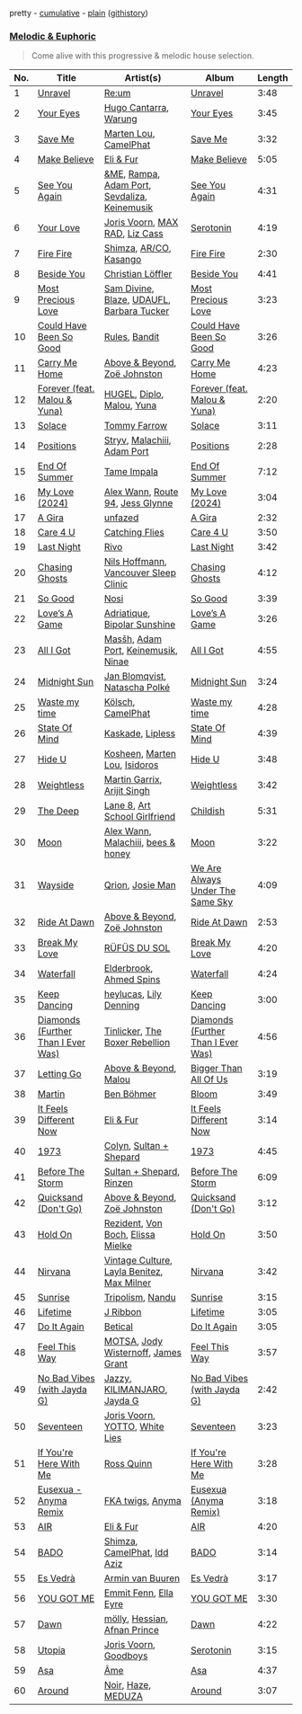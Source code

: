 pretty - [cumulative](/playlists/cumulative/Melodic%20&%20Euphoric.md) - [plain](/playlists/plain/37i9dQZF1DWTiVLKoHQ1yC) ([githistory](https://github.githistory.xyz/vitokorn/spotify-playlist-archive/blob/master/playlists/plain/37i9dQZF1DWTiVLKoHQ1yC))
### [Melodic & Euphoric](https://open.spotify.com/playlist/37i9dQZF1DWTiVLKoHQ1yC)

> Come alive with this progressive & melodic house selection.

| No. | Title | Artist(s) | Album | Length |
|---|---|---|---|---|
| 1 | [Unravel](https://open.spotify.com/track/7MZRkWQJ5xngon98IOU7Pa) | [Re:um](https://open.spotify.com/artist/6gLleDsNwfehG7vWuK2zQe) | [Unravel](https://open.spotify.com/album/4xFAec0DK7ZFuaGyEjXug8) | 3:48 |
| 2 | [Your Eyes](https://open.spotify.com/track/5ejdipL1lkOyuzsRGiMx5f) | [Hugo Cantarra](https://open.spotify.com/artist/7bI21Y9xsFRFVtt3cWf73n), [Warung](https://open.spotify.com/artist/2V1Ub5tTf23y9LkBjLT5hz) | [Your Eyes](https://open.spotify.com/album/1zKoOadSmBAYkytb6YFcFj) | 3:45 |
| 3 | [Save Me](https://open.spotify.com/track/1GaDH1dJfouYubhkaS2gy5) | [Marten Lou](https://open.spotify.com/artist/7MmHXD2ESooP0XdgrVuKTK), [CamelPhat](https://open.spotify.com/artist/240wlM8vDrf6S4zCyzGj2W) | [Save Me](https://open.spotify.com/album/4Bq9sY0d1IogWKXnR9JUte) | 3:32 |
| 4 | [Make Believe](https://open.spotify.com/track/1nEDMIR5oi1bLxzRnZgkGo) | [Eli & Fur](https://open.spotify.com/artist/5CkVLGKUJkIc1pmSk10QP4) | [Make Believe](https://open.spotify.com/album/5RxsBzZ4GDZ3khKSeKERdv) | 5:05 |
| 5 | [See You Again](https://open.spotify.com/track/56UAYL2z5DZoj6qJXGrQsA) | [&ME](https://open.spotify.com/artist/5mIowAJMp7RKNheelruV5z), [Rampa](https://open.spotify.com/artist/08jywfUS0hp8XYlYs0cvz8), [Adam Port](https://open.spotify.com/artist/2loEsOijJ6XiGzWYFXMIRk), [Sevdaliza](https://open.spotify.com/artist/5MraexJKZDrQYzS98kNwie), [Keinemusik](https://open.spotify.com/artist/26WKgv73kRHD0gEDKD1i8j) | [See You Again](https://open.spotify.com/album/6k4dxoY6e4bis3BHs2C52x) | 4:31 |
| 6 | [Your Love](https://open.spotify.com/track/4uleXVmy29pPsBAuTpIjMt) | [Joris Voorn](https://open.spotify.com/artist/4jGpKAmwvU263l0tUh4xKU), [MAX RAD](https://open.spotify.com/artist/2Igm79AVp3dCbQhfF6I60Z), [Liz Cass](https://open.spotify.com/artist/0erHD7VN4kx2WwPg8w53kp) | [Serotonin](https://open.spotify.com/album/1fMbI7RSc0nbFMJPAVWx6l) | 4:19 |
| 7 | [Fire Fire](https://open.spotify.com/track/35dt2bP4CcBzepyufQbvYZ) | [Shimza](https://open.spotify.com/artist/0WHbjg8hVel1R9kq5794HX), [AR/CO](https://open.spotify.com/artist/7mGI9Sd66FqHjIkwzkgbG7), [Kasango](https://open.spotify.com/artist/3jteNJj8zf2v4qYMGDXa8r) | [Fire Fire](https://open.spotify.com/album/7rIqdKsiVJ2ZAHtxFJm6jf) | 2:30 |
| 8 | [Beside You](https://open.spotify.com/track/2WfIJfd9wigShyjbYUtdVD) | [Christian Löffler](https://open.spotify.com/artist/3tSvlEzeDnVbQJBTkIA6nO) | [Beside You](https://open.spotify.com/album/5DsgwQLhj3D4vGCPAjkbSS) | 4:41 |
| 9 | [Most Precious Love](https://open.spotify.com/track/0ggvWBJsXvs2eHuPbuIwPK) | [Sam Divine](https://open.spotify.com/artist/029RjYsk0DU8LKC92sUyXZ), [Blaze](https://open.spotify.com/artist/5yK5YSsWKH35QRTsHQHxEN), [UDAUFL](https://open.spotify.com/artist/2GTRVovNrpq94MSO7m6VxJ), [Barbara Tucker](https://open.spotify.com/artist/6txh5tFMJyxSwT0iE7wX2w) | [Most Precious Love](https://open.spotify.com/album/1ZOKEIxWal7useozipXnXf) | 3:23 |
| 10 | [Could Have Been So Good](https://open.spotify.com/track/4QOi1ZUOxZzDXvKn7nm0Ro) | [Rules](https://open.spotify.com/artist/3CYrfsHEf7AZRlKUvzTnpA), [Bandit](https://open.spotify.com/artist/4mI8m4MJtY9yKLsxxa3Ri2) | [Could Have Been So Good](https://open.spotify.com/album/0TSPTOLyYN00EZ74iQelK8) | 3:26 |
| 11 | [Carry Me Home](https://open.spotify.com/track/0lbDwXKepk4wbsklVuUJMs) | [Above & Beyond](https://open.spotify.com/artist/10gzBoINW3cLJfZUka8Zoe), [Zoë Johnston](https://open.spotify.com/artist/3dWyWwLvZWsWtXZHhmAiFL) | [Carry Me Home](https://open.spotify.com/album/04lXOT3XeBqnKkuQlslh9e) | 4:23 |
| 12 | [Forever (feat. Malou & Yuna)](https://open.spotify.com/track/0WS1qLcXKsCGt5e3dqq30S) | [HUGEL](https://open.spotify.com/artist/5PlfkPxwCpRRWQJBxCa0By), [Diplo](https://open.spotify.com/artist/5fMUXHkw8R8eOP2RNVYEZX), [Malou](https://open.spotify.com/artist/5mU7ohKXRejACFS8eZIixp), [Yuna](https://open.spotify.com/artist/3kHVioJpVxlazAAKQ64pC1) | [Forever (feat. Malou & Yuna)](https://open.spotify.com/album/4nXpTQXjFGtB5n3vC76IBR) | 2:20 |
| 13 | [Solace](https://open.spotify.com/track/4BNe5zr3vPLB8hgT5cwKKY) | [Tommy Farrow](https://open.spotify.com/artist/48PJbNNOaXy5gbHGHlar5T) | [Solace](https://open.spotify.com/album/10TASq1hI0uDw6T8A3bohM) | 3:11 |
| 14 | [Positions](https://open.spotify.com/track/3nnStd7PMGgrN0tfmdhv3j) | [Stryv](https://open.spotify.com/artist/6XjgqvaVLUib6lCerbZrYD), [Malachiii](https://open.spotify.com/artist/37lTKHi901VnwngQ7C8noT), [Adam Port](https://open.spotify.com/artist/2loEsOijJ6XiGzWYFXMIRk) | [Positions](https://open.spotify.com/album/3PrRNJ8J2SsqlPjjNvDeah) | 2:28 |
| 15 | [End Of Summer](https://open.spotify.com/track/1Iw5iLfAwDvS6frI82gMoV) | [Tame Impala](https://open.spotify.com/artist/5INjqkS1o8h1imAzPqGZBb) | [End Of Summer](https://open.spotify.com/album/3kgOKo0TlU22INB7U0Rqdj) | 7:12 |
| 16 | [My Love (2024)](https://open.spotify.com/track/2nljjiWhzVIugb5vgEMQQk) | [Alex Wann](https://open.spotify.com/artist/6PTNNcLg90Kkl89JcEwKhT), [Route 94](https://open.spotify.com/artist/1dgdvbogmctybPrGEcnYf6), [Jess Glynne](https://open.spotify.com/artist/4ScCswdRlyA23odg9thgIO) | [My Love (2024)](https://open.spotify.com/album/73PdhRzMikkkImZ4qHOzZ3) | 3:04 |
| 17 | [A Gira](https://open.spotify.com/track/5QwJtoSfJqEPHlNCm46uex) | [unfazed](https://open.spotify.com/artist/6Wum1TGlR5ndmClcDmHeg0) | [A Gira](https://open.spotify.com/album/2rC25GOtlshiG5XOkXIh1E) | 2:32 |
| 18 | [Care 4 U](https://open.spotify.com/track/0HyeHFftm2QGWsp3yuF0Bp) | [Catching Flies](https://open.spotify.com/artist/4zAOqBfNLyWFvj1e3yvypJ) | [Care 4 U](https://open.spotify.com/album/1Tgs6XBRjJZwsxhon8yDXl) | 3:50 |
| 19 | [Last Night](https://open.spotify.com/track/2fr3zUXQFLztUhpfBu6Wpq) | [Rivo](https://open.spotify.com/artist/2NrprO4CludRmaWtpqud10) | [Last Night](https://open.spotify.com/album/61FSTdvDNl2fNqdGKTrXib) | 3:42 |
| 20 | [Chasing Ghosts](https://open.spotify.com/track/4uzqcDlCOl0et4pGtfkka5) | [Nils Hoffmann](https://open.spotify.com/artist/6sOEMfvCfHQ9dhSWyamXVb), [Vancouver Sleep Clinic](https://open.spotify.com/artist/77BznF1Dr1k5KyEZ6Nn3jB) | [Chasing Ghosts](https://open.spotify.com/album/6SjsSADxNyzHxGbh0qQfq4) | 4:12 |
| 21 | [So Good](https://open.spotify.com/track/2S9jqUEI9fiDNtSH707KR4) | [Nosi](https://open.spotify.com/artist/4XECs6DHU3xRrr0uydWY2R) | [So Good](https://open.spotify.com/album/4XdGFi19TK15rVAH9MiFBE) | 3:39 |
| 22 | [Love’s A Game](https://open.spotify.com/track/0ytQmrJaRbb6Ogw1C55sV5) | [Adriatique](https://open.spotify.com/artist/02DWGcShQivFepRvGJ7xhB), [Bipolar Sunshine](https://open.spotify.com/artist/0CjWKoS55T7DOt0HJuwF1H) | [Love’s A Game](https://open.spotify.com/album/0OuwtqtwwnHQRwwwJ2Kdcd) | 3:26 |
| 23 | [All I Got](https://open.spotify.com/track/2LMK2xLfWLKbfjZgtBWByM) | [Masšh](https://open.spotify.com/artist/6QRqfE9Na7BRYG1mxRYqGs), [Adam Port](https://open.spotify.com/artist/2loEsOijJ6XiGzWYFXMIRk), [Keinemusik](https://open.spotify.com/artist/26WKgv73kRHD0gEDKD1i8j), [Ninae](https://open.spotify.com/artist/5aTBULJ6efMF1VyzcxMXa6) | [All I Got](https://open.spotify.com/album/7Mmq6Qpis7mg3g8j4uzBTL) | 4:55 |
| 24 | [Midnight Sun](https://open.spotify.com/track/5H5wa2EQJyOkR0ghHZDcNI) | [Jan Blomqvist](https://open.spotify.com/artist/5wMlMjOLeJfS5DfxqGfm83), [Natascha Polké](https://open.spotify.com/artist/5FLN3H4PiuUQMmFzGmcQ96) | [Midnight Sun](https://open.spotify.com/album/7rsuL0QKTG0jAceR17H1uZ) | 3:24 |
| 25 | [Waste my time](https://open.spotify.com/track/4xCLq4cUWXD5FZS7sRImSL) | [Kölsch](https://open.spotify.com/artist/2D9Oe8R9UhbMvFAsMJpXj0), [CamelPhat](https://open.spotify.com/artist/240wlM8vDrf6S4zCyzGj2W) | [Waste my time](https://open.spotify.com/album/3VsSZzexEbHqQu1hfDrpEY) | 4:28 |
| 26 | [State Of Mind](https://open.spotify.com/track/769a3KrWIeyqIeAsKSyq2Y) | [Kaskade](https://open.spotify.com/artist/6TQj5BFPooTa08A7pk8AQ1), [Lipless](https://open.spotify.com/artist/0XmmX4fE4SiRMu3ICsP5sA) | [State Of Mind](https://open.spotify.com/album/3l1Cs2OVHkj5aLiFHyOlDg) | 4:39 |
| 27 | [Hide U](https://open.spotify.com/track/4V5CI7i0zZJxXUgwzfjuDI) | [Kosheen](https://open.spotify.com/artist/5squ8uM6fhMQY71t9xobJC), [Marten Lou](https://open.spotify.com/artist/7MmHXD2ESooP0XdgrVuKTK), [Isidoros](https://open.spotify.com/artist/7mruJTmwlBJyHBAdnMtCrb) | [Hide U](https://open.spotify.com/album/1M1V1AUFqCvUMqREoveuAG) | 3:48 |
| 28 | [Weightless](https://open.spotify.com/track/3ZDr3LJNCHailBSkpc29SF) | [Martin Garrix](https://open.spotify.com/artist/60d24wfXkVzDSfLS6hyCjZ), [Arijit Singh](https://open.spotify.com/artist/4YRxDV8wJFPHPTeXepOstw) | [Weightless](https://open.spotify.com/album/1hRQTykXLhpCU8QGBLWVh8) | 3:42 |
| 29 | [The Deep](https://open.spotify.com/track/71RUnMMD5MX4ew96dMDCl4) | [Lane 8](https://open.spotify.com/artist/27gtK7m9vYwCyJ04zz0kIb), [Art School Girlfriend](https://open.spotify.com/artist/3rtvvt1kuQ4luEWq8epaHD) | [Childish](https://open.spotify.com/album/2tj4SjIgpp92mAT2wtiDoZ) | 5:31 |
| 30 | [Moon](https://open.spotify.com/track/3WUpAOAJVMxwJgIywyDWog) | [Alex Wann](https://open.spotify.com/artist/6PTNNcLg90Kkl89JcEwKhT), [Malachiii](https://open.spotify.com/artist/37lTKHi901VnwngQ7C8noT), [bees & honey](https://open.spotify.com/artist/2OFij1ppCwYFCOTq7vzafi) | [Moon](https://open.spotify.com/album/1Gs4CfY1YfYLYolnyCd4lX) | 3:22 |
| 31 | [Wayside](https://open.spotify.com/track/41BRWHGuqEcSZszacBBCld) | [Qrion](https://open.spotify.com/artist/0bGDTQ78MVgI5Snqo9KJZw), [Josie Man](https://open.spotify.com/artist/1bkxOwOWP9R4SzB6poMhtQ) | [We Are Always Under The Same Sky](https://open.spotify.com/album/0SpZZ8NyMsk2xlKrp9rBkJ) | 4:09 |
| 32 | [Ride At Dawn](https://open.spotify.com/track/55Q7oDS8Y4e6dYyqZKax7d) | [Above & Beyond](https://open.spotify.com/artist/10gzBoINW3cLJfZUka8Zoe), [Zoë Johnston](https://open.spotify.com/artist/3dWyWwLvZWsWtXZHhmAiFL) | [Ride At Dawn](https://open.spotify.com/album/7DiasgKMXc817JWAUi1org) | 2:53 |
| 33 | [Break My Love](https://open.spotify.com/track/3tqyv30P7pO53IAIUo8IeN) | [RÜFÜS DU SOL](https://open.spotify.com/artist/5Pb27ujIyYb33zBqVysBkj) | [Break My Love](https://open.spotify.com/album/52LgW9Zy9r1T3uVsT07Y6Y) | 4:20 |
| 34 | [Waterfall](https://open.spotify.com/track/5XJvzlRR2FnsObtoYy6qoy) | [Elderbrook](https://open.spotify.com/artist/2vf4pRsEY6LpL5tKmqWb64), [Ahmed Spins](https://open.spotify.com/artist/4jercY4pUhY6jB8eQjpVJV) | [Waterfall](https://open.spotify.com/album/4S4VjEK6SsnM7kVDy4w5Yx) | 4:24 |
| 35 | [Keep Dancing](https://open.spotify.com/track/0WYihY6WRZeHYixHV6cMSP) | [heylucas](https://open.spotify.com/artist/4hheW577K2nAMAwDuTGAA4), [Lily Denning](https://open.spotify.com/artist/3gY5phLoPwEPBcHXck53XX) | [Keep Dancing](https://open.spotify.com/album/7478dTxcx2Gg9zuoKLF3RG) | 3:00 |
| 36 | [Diamonds (Further Than I Ever Was)](https://open.spotify.com/track/25Zv9R5lGEZIQkUtERSFeo) | [Tinlicker](https://open.spotify.com/artist/5EmEZjq8eHEC6qFnT63Lza), [The Boxer Rebellion](https://open.spotify.com/artist/7DEseTqRODmSu3C7jxCHl5) | [Diamonds (Further Than I Ever Was)](https://open.spotify.com/album/2UpwdJFrDOlYt6Na23mIV6) | 4:56 |
| 37 | [Letting Go](https://open.spotify.com/track/4cliBLsKJiv3tno21brdKJ) | [Above & Beyond](https://open.spotify.com/artist/10gzBoINW3cLJfZUka8Zoe), [Malou](https://open.spotify.com/artist/5mU7ohKXRejACFS8eZIixp) | [Bigger Than All Of Us](https://open.spotify.com/album/1yXsFzEZ5amp2ocSjGQhkm) | 3:19 |
| 38 | [Martin](https://open.spotify.com/track/6o9cf8uFietnTZLtSGCvHH) | [Ben Böhmer](https://open.spotify.com/artist/5tDjiBYUsTqzd0RkTZxK7u) | [Bloom](https://open.spotify.com/album/57OLEpkhCXysV9FWrSbwid) | 3:49 |
| 39 | [It Feels Different Now](https://open.spotify.com/track/5dKvWRtZxZajgExSnyFkK6) | [Eli & Fur](https://open.spotify.com/artist/5CkVLGKUJkIc1pmSk10QP4) | [It Feels Different Now](https://open.spotify.com/album/6t4sjy5ObPiOqraABIxjWk) | 3:14 |
| 40 | [1973](https://open.spotify.com/track/3fCowMGKkshKs0iwAdxZBd) | [Colyn](https://open.spotify.com/artist/5vr1GvUstxr6nwxniKqLOh), [Sultan + Shepard](https://open.spotify.com/artist/14Tg9FvbNismPR1PJHxRau) | [1973](https://open.spotify.com/album/3WROI0h7GqcwLS3KlxAwxV) | 4:45 |
| 41 | [Before The Storm](https://open.spotify.com/track/1Rd0kA3ditVAlVAb5Hdb1p) | [Sultan + Shepard](https://open.spotify.com/artist/14Tg9FvbNismPR1PJHxRau), [Rinzen](https://open.spotify.com/artist/0kYFb6blNbeBAHaQqyURgI) | [Before The Storm](https://open.spotify.com/album/3STvJmVOJVqeBMRvuNHfoS) | 6:09 |
| 42 | [Quicksand (Don't Go)](https://open.spotify.com/track/31bZ1mzfyByfW5uPw1lxT7) | [Above & Beyond](https://open.spotify.com/artist/10gzBoINW3cLJfZUka8Zoe), [Zoë Johnston](https://open.spotify.com/artist/3dWyWwLvZWsWtXZHhmAiFL) | [Quicksand (Don't Go)](https://open.spotify.com/album/0WCqTOZHxoqdZBkwuyXZEC) | 3:12 |
| 43 | [Hold On](https://open.spotify.com/track/6PhDLktpvEInsEyJlStBdf) | [Rezident](https://open.spotify.com/artist/0hzZTaZ59eR5lESXHRVgkc), [Von Boch](https://open.spotify.com/artist/7cR62TCmcorAdyny40NsP0), [Elissa Mielke](https://open.spotify.com/artist/0pu3ESGhCGupolNCwxDCOw) | [Hold On](https://open.spotify.com/album/4NaRLbBHxXA9nqPSwm7ELk) | 3:50 |
| 44 | [Nirvana](https://open.spotify.com/track/64jx6PV3hXstEZ7hggGeKw) | [Vintage Culture](https://open.spotify.com/artist/28uJnu5EsrGml2tBd7y8ts), [Layla Benitez](https://open.spotify.com/artist/3StMSo3rzsZBfuGaGLq3IE), [Max Milner](https://open.spotify.com/artist/0WFFfBGhY0aC6MQiQ1UQi8) | [Nirvana](https://open.spotify.com/album/1ZohrB8KSfWMc0yNkymR93) | 3:42 |
| 45 | [Sunrise](https://open.spotify.com/track/5B4s1YdlPmrvw0ezwn4Dsb) | [Tripolism](https://open.spotify.com/artist/18JlbX3l0yzlwdnQVJrLsp), [Nandu](https://open.spotify.com/artist/5Kf73Whb7MShPJMFlvv8k0) | [Sunrise](https://open.spotify.com/album/3jL6JX0ASVF3UX9P8mZQdV) | 3:15 |
| 46 | [Lifetime](https://open.spotify.com/track/4fngEmw1UWrEomobMMONyL) | [J Ribbon](https://open.spotify.com/artist/0d3EDVe5qgeW2UnrPgPhsk) | [Lifetime](https://open.spotify.com/album/3YYhyx9KGWk1wPwU01tbdW) | 3:05 |
| 47 | [Do It Again](https://open.spotify.com/track/78meGCiKB1nIzkfz7zm37u) | [Betical](https://open.spotify.com/artist/3vbonbiHY9CmCYrWgp9j5z) | [Do It Again](https://open.spotify.com/album/6RiHDRcWWtwCOxVBgeNIdL) | 3:05 |
| 48 | [Feel This Way](https://open.spotify.com/track/6zJt25uKI95nvyjBptz8vv) | [MOTSA](https://open.spotify.com/artist/2fyuHXew1I5FJDAQdbCYXP), [Jody Wisternoff](https://open.spotify.com/artist/5gTVJRQmuS88nOhhdHqErL), [James Grant](https://open.spotify.com/artist/45fFrwMq6sPP5P4k1qqFi7) | [Feel This Way](https://open.spotify.com/album/7CVPXNero5fCaq9l14Wdwo) | 3:57 |
| 49 | [No Bad Vibes (with Jayda G)](https://open.spotify.com/track/4DK8lTWgFCZRcErLgHQXWl) | [Jazzy](https://open.spotify.com/artist/7zAAwgV5Wqmvpb4GzvlRkP), [KILIMANJARO](https://open.spotify.com/artist/4QGD0m9AGZixhuPAzaBeD7), [Jayda G](https://open.spotify.com/artist/3NKVm2Jedcf6ibJr6pMUVx) | [No Bad Vibes (with Jayda G)](https://open.spotify.com/album/7m26pLm2a8SYagLBTD1I8W) | 2:42 |
| 50 | [Seventeen](https://open.spotify.com/track/7JWcNzIEvT4YIS0hplWZBs) | [Joris Voorn](https://open.spotify.com/artist/4jGpKAmwvU263l0tUh4xKU), [YOTTO](https://open.spotify.com/artist/5Dyfxq0ZrFjjeFBdSNxDbo), [White Lies](https://open.spotify.com/artist/6ssXMmc5EOUrauZxirM910) | [Seventeen](https://open.spotify.com/album/18n4STVyi9RQAlFSYINDf3) | 3:23 |
| 51 | [If You're Here With Me](https://open.spotify.com/track/1gp4PEvDlABR6els2tgWdc) | [Ross Quinn](https://open.spotify.com/artist/7zaRAbRhvbrGObP8CjdTsr) | [If You're Here With Me](https://open.spotify.com/album/5uYuUtiS2gs7X2tVLGkz6M) | 3:28 |
| 52 | [Eusexua - Anyma Remix](https://open.spotify.com/track/6uS58ykUmaKr8YWIecDPP6) | [FKA twigs](https://open.spotify.com/artist/6nB0iY1cjSY1KyhYyuIIKH), [Anyma](https://open.spotify.com/artist/4iBwchw0U0GZv5RfVYSMxN) | [Eusexua (Anyma Remix)](https://open.spotify.com/album/3XNLi9xalekB3v4swIj7zN) | 3:18 |
| 53 | [AIR](https://open.spotify.com/track/3gSIjJhFk9GjUsgD7QjdrF) | [Eli & Fur](https://open.spotify.com/artist/5CkVLGKUJkIc1pmSk10QP4) | [AIR](https://open.spotify.com/album/18gB7JgKL82pJ2SVBsNL2T) | 4:20 |
| 54 | [BADO](https://open.spotify.com/track/54ThjvbWJnmRSKI7Jp82cA) | [Shimza](https://open.spotify.com/artist/0WHbjg8hVel1R9kq5794HX), [CamelPhat](https://open.spotify.com/artist/240wlM8vDrf6S4zCyzGj2W), [Idd Aziz](https://open.spotify.com/artist/0LC3HTEh3afI3UfpmSdShk) | [BADO](https://open.spotify.com/album/1fDVNJlFOylIlxzbllqADM) | 3:14 |
| 55 | [Es Vedrà](https://open.spotify.com/track/4Z6W8iMLWY5uuMsAheztBm) | [Armin van Buuren](https://open.spotify.com/artist/0SfsnGyD8FpIN4U4WCkBZ5) | [Es Vedrà](https://open.spotify.com/album/0MB3CQJilu7NFipHOBevET) | 3:17 |
| 56 | [YOU GOT ME](https://open.spotify.com/track/5xIF1HQGt4ikaGRDevUNOL) | [Emmit Fenn](https://open.spotify.com/artist/3VVLqeEqQQqTgT8YhfY9Z6), [Ella Eyre](https://open.spotify.com/artist/66TrUkUZ3RM29dqeDQRgyA) | [YOU GOT ME](https://open.spotify.com/album/7KEs4DXK74Hcj1JLQeL33D) | 3:30 |
| 57 | [Dawn](https://open.spotify.com/track/5adS6sOA3qKVw5qxhRPowE) | [mölly](https://open.spotify.com/artist/6Xu5UlsnkfZs7hVBR9Gmxq), [Hessian](https://open.spotify.com/artist/3LOXsWYvJPnBVnQzCquxAs), [Afnan Prince](https://open.spotify.com/artist/0T3J2fxgciLGud2pwqHixZ) | [Dawn](https://open.spotify.com/album/0YQeE6phJTbw0RH4xrkZXs) | 4:22 |
| 58 | [Utopia](https://open.spotify.com/track/6yeXOGFx7lkO6obKWKZP0r) | [Joris Voorn](https://open.spotify.com/artist/4jGpKAmwvU263l0tUh4xKU), [Goodboys](https://open.spotify.com/artist/2nm38smINjms1LtczR0Cei) | [Serotonin](https://open.spotify.com/album/2yTfM6fWFKAvaUd0gWoJw1) | 3:15 |
| 59 | [Asa](https://open.spotify.com/track/1dWWpbUHni0mmv9aaVLhcH) | [Âme](https://open.spotify.com/artist/5muFO8VqYRCRW13EkvX564) | [Asa](https://open.spotify.com/album/2ZqR3WdAJcLqzrAnrfTqyf) | 4:37 |
| 60 | [Around](https://open.spotify.com/track/0qDYl6Bj6oTuaBLNKZfuHb) | [Noir](https://open.spotify.com/artist/2rHW9XpYMGsHj7BmAOSmr9), [Haze](https://open.spotify.com/artist/339nH3LvJ62PHz7OXYAYwd), [MEDUZA](https://open.spotify.com/artist/0xRXCcSX89eobfrshSVdyu) | [Around](https://open.spotify.com/album/4ANmjIhAGKLPOl9F3NrqWC) | 3:07 |